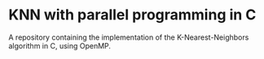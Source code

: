 # KNN with parallel programming in C
A repository containing the implementation of the K-Nearest-Neighbors algorithm in C, using OpenMP. 
